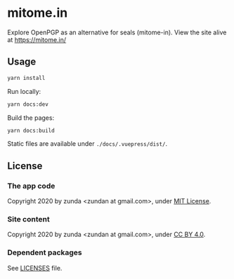 # mitome.in
Explore OpenPGP as an alternative for seals (mitome-in). View the site alive at https://mitome.in/

## Usage
```sh
yarn install
```

Run locally:

```sh
yarn docs:dev
```

Build the pages:

```sh
yarn docs:build
```

Static files are available under `./docs/.vuepress/dist/`.

## License
### The app code
Copyright 2020 by zunda &lt;zundan at gmail.com&gt;, under [MIT License](LICENSE).

### Site content
Copyright 2020 by zunda &lt;zundan at gmail.com&gt;, under [CC BY 4.0](https://creativecommons.org/licenses/by/4.0/).

### Dependent packages
See [LICENSES](LICENSES) file.

